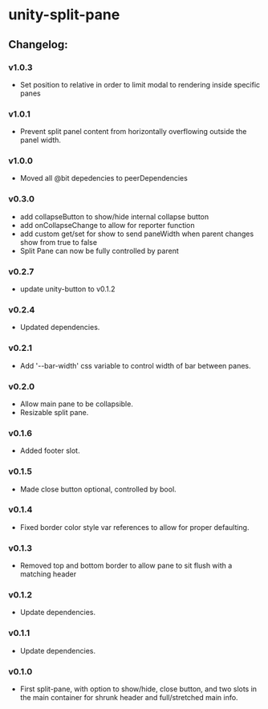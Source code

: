 # unity-split-pane

## Changelog:

### v1.0.3
- Set position to relative in order to limit modal to rendering inside specific panes

### v1.0.1
- Prevent split panel content from horizontally overflowing outside the panel width.

### v1.0.0
- Moved all @bit depedencies to peerDependencies

### v0.3.0
- add collapseButton to show/hide internal collapse button
- add onCollapseChange to allow for reporter function
- add custom get/set for show to send paneWidth when parent changes show from true to false
- Split Pane can now be fully controlled by parent

### v0.2.7
- update unity-button to v0.1.2

### v0.2.4
- Updated dependencies.

### v0.2.1
- Add '--bar-width' css variable to control width of bar between panes.

### v0.2.0
- Allow main pane to be collapsible.
- Resizable split pane.

### v0.1.6
- Added footer slot.

### v0.1.5
- Made close button optional, controlled by bool.

### v0.1.4
- Fixed border color style var references to allow for proper defaulting.

### v0.1.3
- Removed top and bottom border to allow pane to sit flush with a matching header

### v0.1.2
- Update dependencies.

### v0.1.1
- Update dependencies.

### v0.1.0
- First split-pane, with option to show/hide, close button, and two slots in the main container for shrunk header and full/stretched main info.
